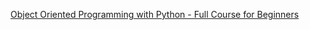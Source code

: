 [Object Oriented Programming with Python - Full Course for Beginners](https://www.youtube.com/watch?v=Ej_02ICOIgs&ab_channel=freeCodeCamp.org)